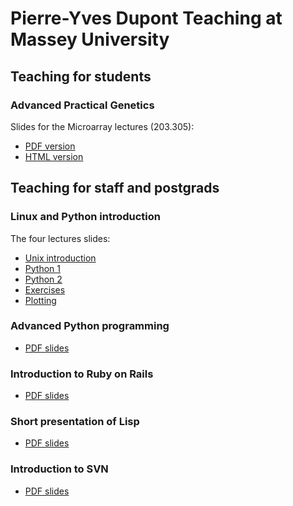 Pierre-Yves Dupont Teaching at Massey University
================================================

Teaching for students
---------------------

### Advanced Practical Genetics
Slides for the Microarray lectures (203.305):

* [PDF version](https://github.com/pydupont/Massey_teaching/raw/master/203.305/MicroArray.pdf)
* [HTML version](http://pydupont.github.io/Massey_teaching/203.305/index.html)


Teaching for staff and postgrads
--------------------------------

### Linux and Python introduction

The four lectures slides:

* [Unix introduction](https://github.com/pydupont/Massey_teaching/raw/master/LinuxAndPythonIntroductionForStaff/unix_intro/ssiti.pdf)
* [Python 1](https://github.com/pydupont/Massey_teaching/raw/master/LinuxAndPythonIntroductionForStaff/python1/python1.pdf)
* [Python 2](https://github.com/pydupont/Massey_teaching/raw/master/LinuxAndPythonIntroductionForStaff/python2/python2.pdf)
* [Exercises](https://github.com/pydupont/Massey_teaching/raw/master/LinuxAndPythonIntroductionForStaff/python2/exo_python.pdf)
* [Plotting](https://github.com/pydupont/Massey_teaching/raw/master/LinuxAndPythonIntroductionForStaff/matplotlib/plotting.pdf)

### Advanced Python programming

* [PDF slides](https://github.com/pydupont/Massey_teaching/raw/master/AdvancedPythonProgrammingForStaff/presentation.pdf)

### Introduction to Ruby on Rails

* [PDF slides](https://github.com/pydupont/Massey_teaching/raw/master/RailsIntroductionForStaff/tutorails.pdf)

### Short presentation of Lisp

* [PDF slides](https://github.com/pydupont/Massey_teaching/raw/master/LispIntroductionForStaff/presentation.pdf)

### Introduction to SVN

* [PDF slides](https://github.com/pydupont/Massey_teaching/raw/master/SVNIntroductionForStaff/tutosvn.pdf)